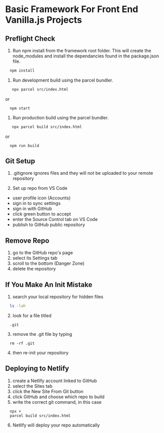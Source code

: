 # Basic Framework For Front End Vanilla.js Projects

## Preflight Check
1. Run npm install from the framework root folder. This will create the node_modules and install the dependancies found in the package.json file.
```bash
  npm install
```

1. Run development build using the parcel bundler.
```bash
   npx parcel src/index.html
```
or
```
  npm start
```

1. Run production build using the parcel bundler.
```bash
   npx parcel build src/index.html
```
or
```
  npm run build
```


## Git Setup
1.  .gitignore ignores files and they will not be uploaded to your remote repository

2.  Set up repo from VS Code
   -  user profile icon (Accounts)
   -  sign in to sync settings
   -  sign in with GitHub
   -  click green button to accept
   -  enter the Source Control tab on VS Code
   -  publish to GitHub public repository


## Remove Repo
1.  go to the GitHub repo's page
2.  select its Settings tab
3.  scroll to the bottom (Danger Zone)
4.  delete the repository


## If You Make An Init Mistake
1.  search your local repository for hidden files
```bash
  ls -lah
```
2.  look for a file titled
```
  .git
```
3.  remove the .git file by typing
```
  rm -rf .git
```
4.  then re-init your repository


## Deploying to Netlify
1.  create a Netlify account linked to GitHub
2.  select the Sites tab
3.  click the New Site From Git button
4.  click GitHub and choose which repo to build
5.  write the correct git command, in this case
```
  npx + 
  parcel build src/index.html
```
6.  Netlify will deploy your repo automatically